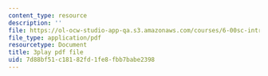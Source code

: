 ```yaml
---
content_type: resource
description: ''
file: https://ol-ocw-studio-app-qa.s3.amazonaws.com/courses/6-00sc-introduction-to-computer-science-and-programming-spring-2011/7d88bf51c18182fd1fe8fbb7babe2398_rM3shFQyieU.pdf
file_type: application/pdf
resourcetype: Document
title: 3play pdf file
uid: 7d88bf51-c181-82fd-1fe8-fbb7babe2398
---
```

